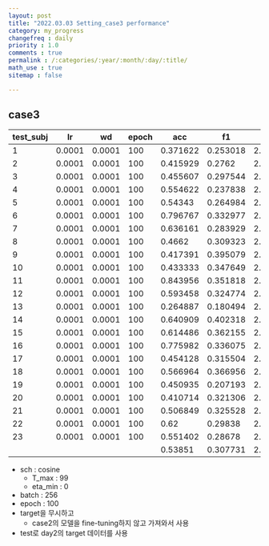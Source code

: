 ```yaml
---
layout: post
title: "2022.03.03 Setting_case3 performance"
category: my_progress
changefreq : daily
priority : 1.0
comments : true
permalink : /:categories/:year/:month/:day/:title/
math_use : true
sitemap : false

---
```


## case3

| test_subj | lr     | wd     | epoch | acc      | f1       | loss     |
| --------- | ------ | ------ | ----- | -------- | -------- | -------- |
| 1         | 0.0001 | 0.0001 | 100   | 0.371622 | 0.253018 | 2.136686 |
| 2         | 0.0001 | 0.0001 | 100   | 0.415929 | 0.2762   | 2.137085 |
| 3         | 0.0001 | 0.0001 | 100   | 0.455607 | 0.297544 | 2.157861 |
| 4         | 0.0001 | 0.0001 | 100   | 0.554622 | 0.237838 | 2.105033 |
| 5         | 0.0001 | 0.0001 | 100   | 0.54343  | 0.264984 | 2.136771 |
| 6         | 0.0001 | 0.0001 | 100   | 0.796767 | 0.332977 | 2.087522 |
| 7         | 0.0001 | 0.0001 | 100   | 0.636161 | 0.283929 | 2.152125 |
| 8         | 0.0001 | 0.0001 | 100   | 0.4662   | 0.309323 | 2.12374  |
| 9         | 0.0001 | 0.0001 | 100   | 0.417391 | 0.395079 | 2.153529 |
| 10        | 0.0001 | 0.0001 | 100   | 0.433333 | 0.347649 | 2.188208 |
| 11        | 0.0001 | 0.0001 | 100   | 0.843956 | 0.351818 | 2.061666 |
| 12        | 0.0001 | 0.0001 | 100   | 0.593458 | 0.324774 | 2.111574 |
| 13        | 0.0001 | 0.0001 | 100   | 0.264887 | 0.180494 | 2.384905 |
| 14        | 0.0001 | 0.0001 | 100   | 0.640909 | 0.402318 | 2.088921 |
| 15        | 0.0001 | 0.0001 | 100   | 0.614486 | 0.362155 | 2.088855 |
| 16        | 0.0001 | 0.0001 | 100   | 0.775982 | 0.336075 | 2.10404  |
| 17        | 0.0001 | 0.0001 | 100   | 0.454128 | 0.315504 | 2.182275 |
| 18        | 0.0001 | 0.0001 | 100   | 0.566964 | 0.366956 | 2.083673 |
| 19        | 0.0001 | 0.0001 | 100   | 0.450935 | 0.207193 | 2.109983 |
| 20        | 0.0001 | 0.0001 | 100   | 0.410714 | 0.321306 | 2.132119 |
| 21        | 0.0001 | 0.0001 | 100   | 0.506849 | 0.325528 | 2.101222 |
| 22        | 0.0001 | 0.0001 | 100   | 0.62     | 0.29838  | 2.125966 |
| 23        | 0.0001 | 0.0001 | 100   | 0.551402 | 0.28678  | 2.139236 |
|           |        |        |       | 0.53851  | 0.307731 | 2.134478 |

- sch : cosine
  - T_max : 99
  - eta_min : 0
- batch : 256
- epoch : 100
- target을 무시하고
  - case2의 모델을 fine-tuning하지 않고 가져와서 사용
- test로 day2의 target 데이터를 사용
